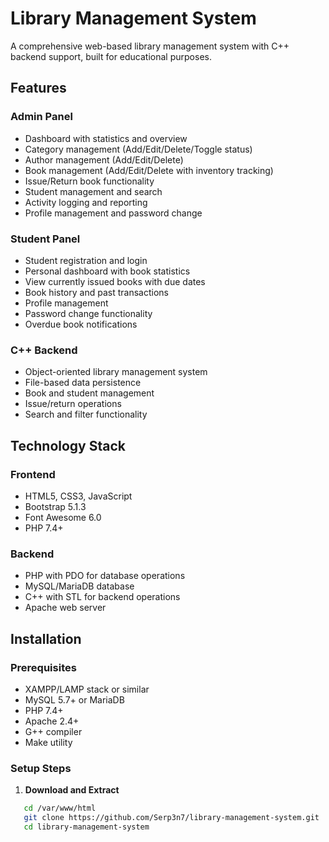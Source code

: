 # Library Management System

A comprehensive web-based library management system with C++ backend support, built for educational purposes.

## Features

### Admin Panel
- Dashboard with statistics and overview
- Category management (Add/Edit/Delete/Toggle status)
- Author management (Add/Edit/Delete)
- Book management (Add/Edit/Delete with inventory tracking)
- Issue/Return book functionality
- Student management and search
- Activity logging and reporting
- Profile management and password change

### Student Panel
- Student registration and login
- Personal dashboard with book statistics
- View currently issued books with due dates
- Book history and past transactions
- Profile management
- Password change functionality
- Overdue book notifications

### C++ Backend
- Object-oriented library management system
- File-based data persistence
- Book and student management
- Issue/return operations
- Search and filter functionality

## Technology Stack

### Frontend
- HTML5, CSS3, JavaScript
- Bootstrap 5.1.3
- Font Awesome 6.0
- PHP 7.4+

### Backend
- PHP with PDO for database operations
- MySQL/MariaDB database
- C++ with STL for backend operations
- Apache web server

## Installation

### Prerequisites
- XAMPP/LAMP stack or similar
- MySQL 5.7+ or MariaDB
- PHP 7.4+
- Apache 2.4+
- G++ compiler
- Make utility

### Setup Steps

1. **Download and Extract**
```bash
   cd /var/www/html
   git clone https://github.com/Serp3n7/library-management-system.git
   cd library-management-system

